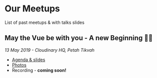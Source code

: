 # Our Meetups
List of past meetups &amp; with talks slides

## May the Vue be with you - A new Beginning 🎉🎉 
_13 May 2019 - Cloudinary HQ, Petah Tikvah_
- [Agenda & slides](https://github.com/vue-js-israel/meetups/blob/master/may_2019_meetup.md)
- [Photos](https://www.facebook.com/pg/officalVuejsIsrael/photos/?tab=album&album_id=759479367781015)
- Recording - **coming soon!**
